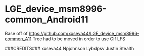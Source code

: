 # LGE_device_msm8996-common_Android11

Base off of https://github.com/xxseva44/LGE_device_msm8996-common_A11
Tree had to be moved in order to use Gif LFS

###CREDITS###
xxseva44
Npjohnson
Lybxlpsv
Justin
Stealth
